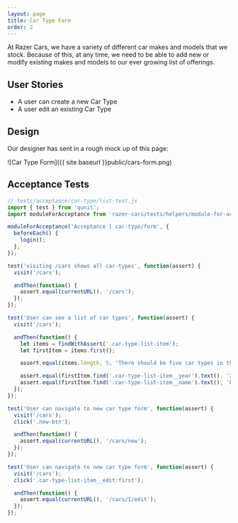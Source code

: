 ```yaml
---
layout: page
title: Car Type Form
order: 2
---
```


At Razer Cars, we have a variety of different car makes and models that we stock.
Because of this, at any time, we need to be able to add new or modify existing makes and models to our ever growing list of offerings.

## User Stories

* A user can create a new Car Type
* A user edit an existing Car Type

## Design

Our designer has sent in a rough mock up of this page:

![Car Type Form]({{ site.baseurl }}public/cars-form.png)

## Acceptance Tests

```js
// tests/acceptance/car-type/list-test.js
import { test } from 'qunit';
import moduleForAcceptance from 'razer-cars/tests/helpers/module-for-acceptance';

moduleForAcceptance('Acceptance | car-type/form', {
  beforeEach() {
    login();
  },
});

test('visiting /cars shows all car-types', function(assert) {
  visit('/cars');

  andThen(function() {
    assert.equal(currentURL(), '/cars');
  });
});

test('User can see a list of car types', function(assert) {
  visit('/cars');

  andThen(function() {
    let items = findWithAssert('.car-type-list-item');
    let firstItem = items.first();

    assert.equal(items.length, 5, 'There should be five car types in the list');

    assert.equal(firstItem.find('.car-type-list-item__year').text(), '2015');
    assert.equal(firstItem.find('.car-type-list-item__name').text(), 'Ford Explorer');
  });
});

test('User can navigate to new car type form', function(assert) {
  visit('/cars');
  click('.new-btn');

  andThen(function() {
    assert.equal(currentURL(), '/cars/new');
  });
});

test('User can navigate to new car type form', function(assert) {
  visit('/cars');
  click('.car-type-list-item__edit:first');

  andThen(function() {
    assert.equal(currentURL(), '/cars/1/edit');
  });
});
```
